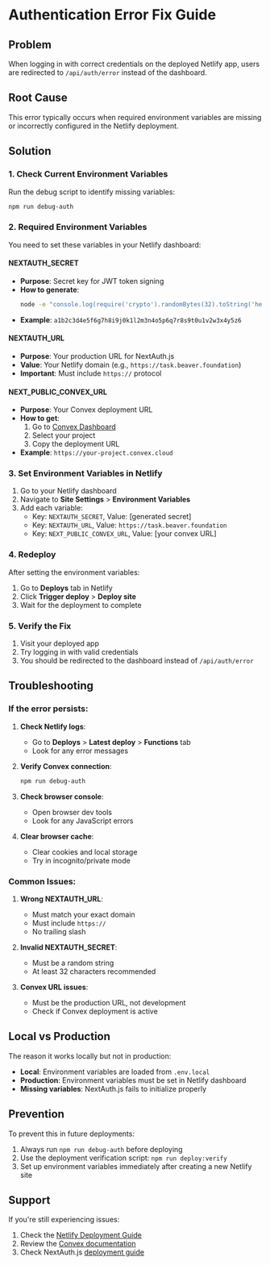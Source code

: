 # Authentication Error Fix Guide

## Problem
When logging in with correct credentials on the deployed Netlify app, users are redirected to `/api/auth/error` instead of the dashboard.

## Root Cause
This error typically occurs when required environment variables are missing or incorrectly configured in the Netlify deployment.

## Solution

### 1. Check Current Environment Variables

Run the debug script to identify missing variables:

```bash
npm run debug-auth
```

### 2. Required Environment Variables

You need to set these variables in your Netlify dashboard:

#### NEXTAUTH_SECRET
- **Purpose**: Secret key for JWT token signing
- **How to generate**: 
  ```bash
  node -e "console.log(require('crypto').randomBytes(32).toString('hex'))"
  ```
- **Example**: `a1b2c3d4e5f6g7h8i9j0k1l2m3n4o5p6q7r8s9t0u1v2w3x4y5z6`

#### NEXTAUTH_URL
- **Purpose**: Your production URL for NextAuth.js
- **Value**: Your Netlify domain (e.g., `https://task.beaver.foundation`)
- **Important**: Must include `https://` protocol

#### NEXT_PUBLIC_CONVEX_URL
- **Purpose**: Your Convex deployment URL
- **How to get**: 
  1. Go to [Convex Dashboard](https://dashboard.convex.dev)
  2. Select your project
  3. Copy the deployment URL
- **Example**: `https://your-project.convex.cloud`

### 3. Set Environment Variables in Netlify

1. Go to your Netlify dashboard
2. Navigate to **Site Settings** > **Environment Variables**
3. Add each variable:
   - Key: `NEXTAUTH_SECRET`, Value: [generated secret]
   - Key: `NEXTAUTH_URL`, Value: `https://task.beaver.foundation`
   - Key: `NEXT_PUBLIC_CONVEX_URL`, Value: [your convex URL]

### 4. Redeploy

After setting the environment variables:

1. Go to **Deploys** tab in Netlify
2. Click **Trigger deploy** > **Deploy site**
3. Wait for the deployment to complete

### 5. Verify the Fix

1. Visit your deployed app
2. Try logging in with valid credentials
3. You should be redirected to the dashboard instead of `/api/auth/error`

## Troubleshooting

### If the error persists:

1. **Check Netlify logs**:
   - Go to **Deploys** > **Latest deploy** > **Functions** tab
   - Look for any error messages

2. **Verify Convex connection**:
   ```bash
   npm run debug-auth
   ```

3. **Check browser console**:
   - Open browser dev tools
   - Look for any JavaScript errors

4. **Clear browser cache**:
   - Clear cookies and local storage
   - Try in incognito/private mode

### Common Issues:

1. **Wrong NEXTAUTH_URL**:
   - Must match your exact domain
   - Must include `https://`
   - No trailing slash

2. **Invalid NEXTAUTH_SECRET**:
   - Must be a random string
   - At least 32 characters recommended

3. **Convex URL issues**:
   - Must be the production URL, not development
   - Check if Convex deployment is active

## Local vs Production

The reason it works locally but not in production:

- **Local**: Environment variables are loaded from `.env.local`
- **Production**: Environment variables must be set in Netlify dashboard
- **Missing variables**: NextAuth.js fails to initialize properly

## Prevention

To prevent this in future deployments:

1. Always run `npm run debug-auth` before deploying
2. Use the deployment verification script: `npm run deploy:verify`
3. Set up environment variables immediately after creating a new Netlify site

## Support

If you're still experiencing issues:

1. Check the [Netlify Deployment Guide](./NETLIFY_DEPLOYMENT.md)
2. Review the [Convex documentation](https://docs.convex.dev)
3. Check NextAuth.js [deployment guide](https://next-auth.js.org/configuration/options#deployment) 
